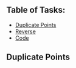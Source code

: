## Table of Tasks:
* [Duplicate Points](#duplicatePoints)
* [Reverse](#reverse)
* [Code](#code)

## Duplicate Points
